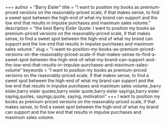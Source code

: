+++
author = "Barry Eisler"
title = "I want to position my books as premium-priced versions on the reasonably-priced scale, if that makes sense, to find a sweet spot between the high-end of what my brand can support and the low end that results in impulse purchases and maximum sales volume."
description = "the best Barry Eisler Quote: I want to position my books as premium-priced versions on the reasonably-priced scale, if that makes sense, to find a sweet spot between the high-end of what my brand can support and the low end that results in impulse purchases and maximum sales volume."
slug = "i-want-to-position-my-books-as-premium-priced-versions-on-the-reasonably-priced-scale-if-that-makes-sense-to-find-a-sweet-spot-between-the-high-end-of-what-my-brand-can-support-and-the-low-end-that-results-in-impulse-purchases-and-maximum-sales-volume"
keywords = "I want to position my books as premium-priced versions on the reasonably-priced scale, if that makes sense, to find a sweet spot between the high-end of what my brand can support and the low end that results in impulse purchases and maximum sales volume.,barry eisler,barry eisler quotes,barry eisler quote,barry eisler sayings,barry eisler saying,quotes, sayings,quote, saying, motivation"
+++
I want to position my books as premium-priced versions on the reasonably-priced scale, if that makes sense, to find a sweet spot between the high-end of what my brand can support and the low end that results in impulse purchases and maximum sales volume.
